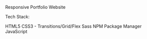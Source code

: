 Responsive Portfolio Website

Tech Stack:

HTML5
CSS3 - Transitions/Grid/Flex
Sass
NPM Package Manager
JavaScript
